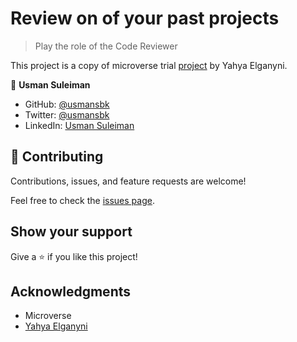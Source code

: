# Review on of your past projects

> Play the role of the Code Reviewer

This project is a copy of microverse trial [project](https://github.com/yahyaelganyni1/yahya-fortunatus) by Yahya Elganyni.

👤 **Usman Suleiman**

- GitHub: [@usmansbk](https://github.com/usmansbk)
- Twitter: [@usmansbk](https://twitter.com/usmansbk)
- LinkedIn: [Usman Suleiman](https://www.linkedin.com/in/usman-suleiman-82b444140/)

## 🤝 Contributing

Contributions, issues, and feature requests are welcome!

Feel free to check the [issues page](../../issues/).

## Show your support

Give a ⭐️ if you like this project!

## Acknowledgments

- Microverse
- [Yahya Elganyni](https://github.com/yahyaelganyni1)
